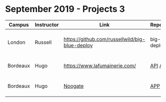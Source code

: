 # September 2019 - Projects 3

|Campus|Instructor|Link|Repository|Description|
|------|----------|----|----------|-----------|
|London|Russell|https://github.com/russellwild/big-blue-deploy|big-blue-deploy|Training record management system|
|Bordeaux|Hugo|https://www.lafumainerie.com/| [API](https://github.com/WildCodeSchool/bordeaux_0219_angular_fumainerie_api) [APP](https://github.com/WildCodeSchool/bordeaux_0219_angular_fumainerie_app) | Sanitation planning system|
|Bordeaux|Hugo| [Noogate](https://www.noogate.fr) | [APP](https://github.com/WildCodeSchool/bordeaux_0219_angular_noogate_app) [API](https://github.com/WildCodeSchool/bordeaux_0219_angular_kanopee_api) | News verification platform|
